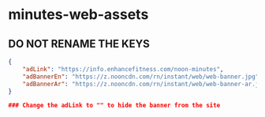 # minutes-web-assets
## DO NOT RENAME THE KEYS
```json
{
    "adLink": "https://info.enhancefitness.com/noon-minutes",
    "adBannerEn": "https://z.nooncdn.com/rn/instant/web/web-banner.jpg",
    "adBannerAr": "https://z.nooncdn.com/rn/instant/web/web-banner-ar.jpg"
}

### Change the adLink to "" to hide the banner from the site
